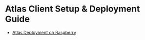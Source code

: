 # Atlas Client Setup & Deployment Guide
* [Atlas Deployment on Raspberry](https://github.com/atlas-runtime/atlas-guides/blob/main/atlas-pi.md)
